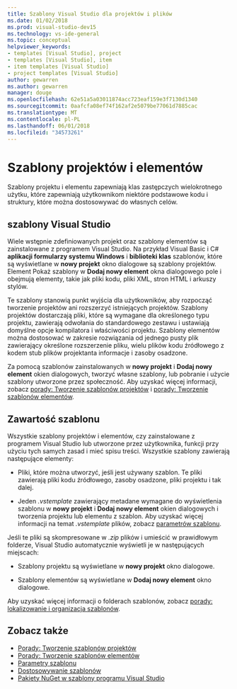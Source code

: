 ```yaml
---
title: Szablony Visual Studio dla projektów i plików
ms.date: 01/02/2018
ms.prod: visual-studio-dev15
ms.technology: vs-ide-general
ms.topic: conceptual
helpviewer_keywords:
- templates [Visual Studio], project
- templates [Visual Studio], item
- item templates [Visual Studio]
- project templates [Visual Studio]
author: gewarren
ms.author: gewarren
manager: douge
ms.openlocfilehash: 62e51a5a03011874acc723eaf159e3f7130d1340
ms.sourcegitcommit: 0aafcfa08ef74f162af2e5079be77061d7885cac
ms.translationtype: MT
ms.contentlocale: pl-PL
ms.lasthandoff: 06/01/2018
ms.locfileid: "34573261"
---
```

# <a name="project-and-item-templates"></a>Szablony projektów i elementów

Szablony projektu i elementu zapewniają klas zastępczych wielokrotnego użytku, które zapewniają użytkownikom niektóre podstawowe kodu i struktury, które można dostosowywać do własnych celów.

## <a name="visual-studio-templates"></a>szablony Visual Studio

Wiele wstępnie zdefiniowanych projekt oraz szablony elementów są zainstalowane z programem Visual Studio. Na przykład Visual Basic i C# **aplikacji formularzy systemu Windows** i **biblioteki klas** szablonów, które są wyświetlane w **nowy projekt** okno dialogowe są szablony projektów. Element Pokaż szablony w **Dodaj nowy element** okna dialogowego pole i obejmują elementy, takie jak pliki kodu, pliki XML, stron HTML i arkuszy stylów.

Te szablony stanowią punkt wyjścia dla użytkowników, aby rozpocząć tworzenie projektów ani rozszerzyć istniejących projektów. Szablony projektów dostarczają pliki, które są wymagane dla określonego typu projektu, zawierają odwołania do standardowego zestawu i ustawiają domyślne opcje kompilatora i właściwości projektu. Szablony elementów można dostosować w zakresie rozwiązania od jednego pusty plik zawierający określone rozszerzenie pliku, wielu plików kodu źródłowego z kodem stub plików projektanta informacje i zasoby osadzone.

Za pomocą szablonów zainstalowanych w **nowy projekt** i **Dodaj nowy element** okien dialogowych, tworzyć własne szablony, lub pobranie i użycie szablony utworzone przez społeczność. Aby uzyskać więcej informacji, zobacz [porady: Tworzenie szablonów projektów](../ide/how-to-create-project-templates.md) i [porady: Tworzenie szablonów elementów](../ide/how-to-create-item-templates.md).

## <a name="contents-of-a-template"></a>Zawartość szablonu

Wszystkie szablony projektów i elementów, czy zainstalowane z programem Visual Studio lub utworzone przez użytkownika, funkcji przy użyciu tych samych zasad i mieć spisu treści. Wszystkie szablony zawierają następujące elementy:

- Pliki, które można utworzyć, jeśli jest używany szablon. Te pliki zawierają pliki kodu źródłowego, zasoby osadzone, pliki projektu i tak dalej.

- Jeden *.vstemplate* zawierający metadane wymagane do wyświetlenia szablonu w **nowy projekt** i **Dodaj nowy element** okien dialogowych i tworzenia projektu lub elementu z szablon. Aby uzyskać więcej informacji na temat *.vstemplate* plików, zobacz [parametrów szablonu](../ide/template-parameters.md).

Jeśli te pliki są skompresowane w *.zip* plików i umieścić w prawidłowym folderze, Visual Studio automatycznie wyświetli je w następujących miejscach:

- Szablony projektu są wyświetlane w **nowy projekt** okno dialogowe.

- Szablony elementów są wyświetlane w **Dodaj nowy element** okno dialogowe.

Aby uzyskać więcej informacji o folderach szablonów, zobacz [porady: lokalizowanie i organizacja szablonów](../ide/how-to-locate-and-organize-project-and-item-templates.md).

## <a name="see-also"></a>Zobacz także

- [Porady: Tworzenie szablonów projektów](../ide/how-to-create-project-templates.md)
- [Porady: Tworzenie szablonów elementów](../ide/how-to-create-item-templates.md)
- [Parametry szablonu](../ide/template-parameters.md)
- [Dostosowywanie szablonów](../ide/customizing-project-and-item-templates.md)
- [Pakiety NuGet w szablony programu Visual Studio](/nuget/visual-studio-extensibility/visual-studio-templates)